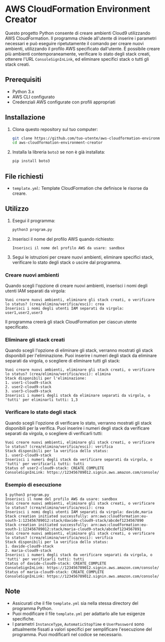 # AWS CloudFormation Environment Creator

Questo progetto Python consente di creare ambienti Cloud9 utilizzando AWS CloudFormation. Il programma chiede all'utente di inserire i parametri necessari e può eseguire ripetutamente il comando per creare nuovi ambienti, utilizzando il profilo AWS specificato dall'utente. È possibile creare più ambienti contemporaneamente, verificare lo stato degli stack creati, ottenere l'URL `ConsoleSignInLink`, ed eliminare specifici stack o tutti gli stack creati.

## Prerequisiti

- Python 3.x
- AWS CLI configurato
- Credenziali AWS configurate con profili appropriati

## Installazione

1. Clona questo repository sul tuo computer:
   ```bash
   git clone https://github.com/tuo-utente/aws-cloudformation-environment-creator.git
   cd aws-cloudformation-environment-creator
   ```

2. Installa la libreria `boto3` se non è già installata:
   ```bash
   pip install boto3
   ```

## File richiesti

- `template.yml`: Template CloudFormation che definisce le risorse da creare.

## Utilizzo

1. Esegui il programma:
   ```bash
   python3 program.py
   ```

2. Inserisci il nome del profilo AWS quando richiesto:
   ```text
   Inserisci il nome del profilo AWS da usare: sandbox
   ```

3. Segui le istruzioni per creare nuovi ambienti, eliminare specifici stack, verificare lo stato degli stack o uscire dal programma.

### Creare nuovi ambienti

Quando scegli l'opzione di creare nuovi ambienti, inserisci i nomi degli utenti IAM separati da virgola:
   ```text
   Vuoi creare nuovi ambienti, eliminare gli stack creati, o verificare lo status? (crea/elimina/verifica/esci): crea
   Inserisci i nomi degli utenti IAM separati da virgola: user1,user2,user3
   ```

Il programma creerà gli stack CloudFormation per ciascun utente specificato.

### Eliminare gli stack creati

Quando scegli l'opzione di eliminare gli stack, verranno mostrati gli stack disponibili per l'eliminazione. Puoi inserire i numeri degli stack da eliminare separati da virgola, o scegliere di eliminare tutti gli stack:
   ```text
   Vuoi creare nuovi ambienti, eliminare gli stack creati, o verificare lo status? (crea/elimina/verifica/esci): elimina
   Stack disponibili per l'eliminazione:
   1. user1-cloud9-stack
   2. user2-cloud9-stack
   3. user3-cloud9-stack
   Inserisci i numeri degli stack da eliminare separati da virgola, o 'tutti' per eliminarli tutti: 1,3
   ```

### Verificare lo stato degli stack

Quando scegli l'opzione di verificare lo stato, verranno mostrati gli stack disponibili per la verifica. Puoi inserire i numeri degli stack da verificare separati da virgola, o scegliere di verificarli tutti:
   ```text
   Vuoi creare nuovi ambienti, eliminare gli stack creati, o verificare lo status? (crea/elimina/verifica/esci): verifica
   Stack disponibili per la verifica dello status:
   1. user2-cloud9-stack
   Inserisci i numeri degli stack da verificare separati da virgola, o 'tutti' per verificarli tutti: tutti
   Status of user2-cloud9-stack: CREATE_COMPLETE
   ConsoleSignInLink: https://123456789012.signin.aws.amazon.com/console/
   ```

### Esempio di esecuzione

```text
$ python3 program.py
Inserisci il nome del profilo AWS da usare: sandbox
Vuoi creare nuovi ambienti, eliminare gli stack creati, o verificare lo status? (crea/elimina/verifica/esci): crea
Inserisci i nomi degli utenti IAM separati da virgola: davide,maria
Stack creation initiated successfully: arn:aws:cloudformation:eu-south-1:123456789012:stack/davide-cloud9-stack/abcdef1234567890
Stack creation initiated successfully: arn:aws:cloudformation:eu-south-1:123456789012:stack/maria-cloud9-stack/abcdef1234567891
Vuoi creare nuovi ambienti, eliminare gli stack creati, o verificare lo status? (crea/elimina/verifica/esci): verifica
Stack disponibili per la verifica dello status:
1. davide-cloud9-stack
2. maria-cloud9-stack
Inserisci i numeri degli stack da verificare separati da virgola, o 'tutti' per verificarli tutti: tutti
Status of davide-cloud9-stack: CREATE_COMPLETE
ConsoleSignInLink: https://123456789012.signin.aws.amazon.com/console/
Status of maria-cloud9-stack: CREATE_COMPLETE
ConsoleSignInLink: https://123456789012.signin.aws.amazon.com/console/
```

## Note

- Assicurati che il file `template.yml` sia nella stessa directory del programma Python.
- Puoi modificare il file `template.yml` per adattarlo alle tue esigenze specifiche.
- I parametri `InstanceType`, `AutomaticStopTime` e `UserPassword` sono attualmente fissati a valori specifici per semplificare l'esecuzione del programma. Puoi modificarli nel codice se necessario.